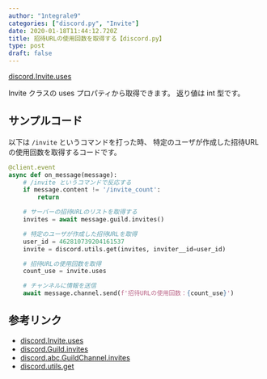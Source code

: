 ```yaml
---
author: "1ntegrale9"
categories: ["discord.py", "Invite"]
date: 2020-01-18T11:44:12.720Z
title: 招待URLの使用回数を取得する【discord.py】
type: post
draft: false
---
```


[discord.Invite.uses](https://discordpy.readthedocs.io/en/latest/api.html#discord.Invite.uses)

Invite クラスの uses プロパティから取得できます。 返り値は int 型です。

## サンプルコード

以下は `/invite` というコマンドを打った時、
特定のユーザが作成した招待URLの使用回数を取得するコードです。

```python
@client.event
async def on_message(message):
    # /invite というコマンドで反応する
    if message.content != '/invite_count':
        return

    # サーバーの招待URLのリストを取得する
    invites = await message.guild.invites()

    # 特定のユーザが作成した招待URLを取得
    user_id = 462810739204161537
    invite = discord.utils.get(invites, inviter__id=user_id)

    # 招待URLの使用回数を取得
    count_use = invite.uses

    # チャンネルに情報を送信
    await message.channel.send(f'招待URLの使用回数：{count_use}')
```

## 参考リンク

- [discord.Invite.uses](https://discordpy.readthedocs.io/en/latest/api.html#discord.Invite.uses)
- [discord.Guild.invites](https://discordpy.readthedocs.io/en/latest/api.html#discord.Guild.invites)
- [discord.abc.GuildChannel.invites](https://discordpy.readthedocs.io/en/latest/api.html#discord.abc.GuildChannel.invites)
- [discord.utils.get](https://discordpy.readthedocs.io/en/latest/api.html#discord.utils.get)
